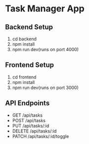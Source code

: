 # Task Manager App
## Backend Setup
1. cd backend
2. npm install
3. npm run dev(runs on port 4000)


## Frontend Setup
1. cd frontend
2. npm install
3. npm run dev(runs on port 3000)


## API Endpoints
- GET /api/tasks
- POST /api/tasks
- PUT /api/tasks/:id
- DELETE /api/tasks/:id
- PATCH /api/tasks/:id/toggle
